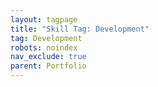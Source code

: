 ```yaml
---
layout: tagpage
title: "Skill Tag: Development"
tag: Development
robots: noindex
nav_exclude: true
parent: Portfolio
---
```


